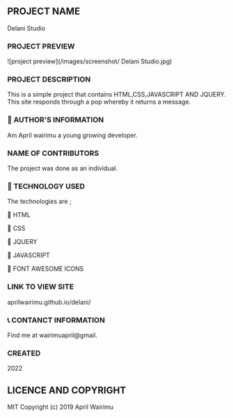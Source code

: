 ## PROJECT NAME              

Delani Studio

### PROJECT PREVIEW

![project preview](/images/screenshot/ Delani Studio.jpg)

### PROJECT DESCRIPTION

 This is a simple project that contains HTML,CSS,JAVASCRIPT AND JQUERY. This site responds through a pop whereby it returns a message.

### :information_desk_person: AUTHOR'S INFORMATION

 Am April wairimu a young growing developer.

### NAME OF CONTRIBUTORS

The project was done as an individual.

### :pushpin: TECHNOLOGY USED

The technologies are ;

 :small_blue_diamond: HTML

 :small_blue_diamond: CSS

 :small_blue_diamond: JQUERY

 :small_blue_diamond: JAVASCRIPT

 :small_blue_diamond: FONT AWESOME ICONS

### LINK TO VIEW SITE

aprilwairimu.github.io/delani/

### :telephone_receiver: CONTANCT INFORMATION

Find me at wairimuapril@gmail.

### CREATED

2022

## LICENCE AND COPYRIGHT

MIT Copyright (c) 2019 April Wairimu